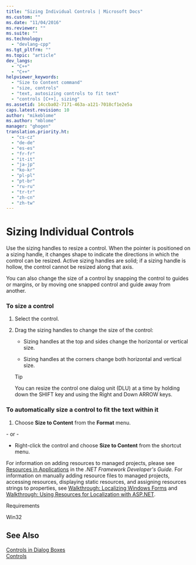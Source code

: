 ```yaml
---
title: "Sizing Individual Controls | Microsoft Docs"
ms.custom: ""
ms.date: "11/04/2016"
ms.reviewer: ""
ms.suite: ""
ms.technology: 
  - "devlang-cpp"
ms.tgt_pltfrm: ""
ms.topic: "article"
dev_langs: 
  - "C++"
  - "C++"
helpviewer_keywords: 
  - "Size to Content command"
  - "size, controls"
  - "text, autosizing controls to fit text"
  - "controls [C++], sizing"
ms.assetid: 14ccba02-7171-463a-a121-7018cf1e2e5a
caps.latest.revision: 10
author: "mikeblome"
ms.author: "mblome"
manager: "ghogen"
translation.priority.ht: 
  - "cs-cz"
  - "de-de"
  - "es-es"
  - "fr-fr"
  - "it-it"
  - "ja-jp"
  - "ko-kr"
  - "pl-pl"
  - "pt-br"
  - "ru-ru"
  - "tr-tr"
  - "zh-cn"
  - "zh-tw"
---
```

# Sizing Individual Controls
Use the sizing handles to resize a control. When the pointer is positioned on a sizing handle, it changes shape to indicate the directions in which the control can be resized. Active sizing handles are solid; if a sizing handle is hollow, the control cannot be resized along that axis.  
  
 You can also change the size of a control by snapping the control to guides or margins, or by moving one snapped control and guide away from another.  
  
### To size a control  
  
1.  Select the control.  
  
2.  Drag the sizing handles to change the size of the control:  
  
    -   Sizing handles at the top and sides change the horizontal or vertical size.  
  
    -   Sizing handles at the corners change both horizontal and vertical size.  
  
    > [!TIP]
    >  You can resize the control one dialog unit (DLU) at a time by holding down the SHIFT key and using the Right and Down ARROW keys.  
  
### To automatically size a control to fit the text within it  
  
1.  Choose **Size to Content** from the **Format** menu.  
  
 \- or -  
  
-   Right-click the control and choose **Size to Content** from the shortcut menu.  
  
 For information on adding resources to managed projects, please see [Resources in Applications](http://msdn.microsoft.com/library/8ad495d4-2941-40cf-bf64-e82e85825890) in the *.NET Framework Developer's Guide.* For information on manually adding resource files to managed projects, accessing resources, displaying static resources, and assigning resources strings to properties, see [Walkthrough: Localizing Windows Forms](http://msdn.microsoft.com/en-us/9a96220d-a19b-4de0-9f48-01e5d82679e5) and [Walkthrough: Using Resources for Localization with ASP.NET](http://msdn.microsoft.com/library/bb4e5b44-e2b0-48ab-bbe9-609fb33900b6).  
  
 Requirements  
  
 Win32  
  
## See Also  
 [Controls in Dialog Boxes](../mfc/controls-in-dialog-boxes.md)   
 [Controls](../mfc/controls-mfc.md)

